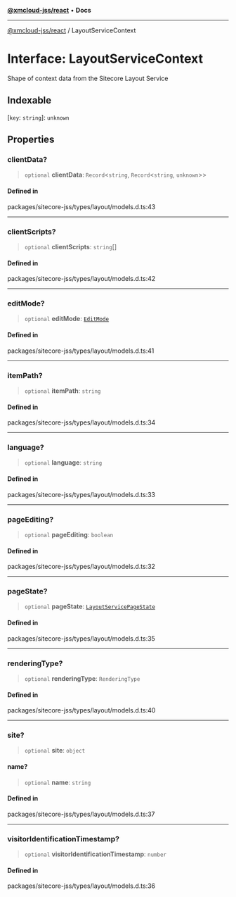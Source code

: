 [**@xmcloud-jss/react**](../README.md) • **Docs**

***

[@xmcloud-jss/react](../README.md) / LayoutServiceContext

# Interface: LayoutServiceContext

Shape of context data from the Sitecore Layout Service

## Indexable

 \[`key`: `string`\]: `unknown`

## Properties

### clientData?

> `optional` **clientData**: `Record`\<`string`, `Record`\<`string`, `unknown`\>\>

#### Defined in

packages/sitecore-jss/types/layout/models.d.ts:43

***

### clientScripts?

> `optional` **clientScripts**: `string`[]

#### Defined in

packages/sitecore-jss/types/layout/models.d.ts:42

***

### editMode?

> `optional` **editMode**: [`EditMode`](../enumerations/EditMode.md)

#### Defined in

packages/sitecore-jss/types/layout/models.d.ts:41

***

### itemPath?

> `optional` **itemPath**: `string`

#### Defined in

packages/sitecore-jss/types/layout/models.d.ts:34

***

### language?

> `optional` **language**: `string`

#### Defined in

packages/sitecore-jss/types/layout/models.d.ts:33

***

### pageEditing?

> `optional` **pageEditing**: `boolean`

#### Defined in

packages/sitecore-jss/types/layout/models.d.ts:32

***

### pageState?

> `optional` **pageState**: [`LayoutServicePageState`](../enumerations/LayoutServicePageState.md)

#### Defined in

packages/sitecore-jss/types/layout/models.d.ts:35

***

### renderingType?

> `optional` **renderingType**: `RenderingType`

#### Defined in

packages/sitecore-jss/types/layout/models.d.ts:40

***

### site?

> `optional` **site**: `object`

#### name?

> `optional` **name**: `string`

#### Defined in

packages/sitecore-jss/types/layout/models.d.ts:37

***

### visitorIdentificationTimestamp?

> `optional` **visitorIdentificationTimestamp**: `number`

#### Defined in

packages/sitecore-jss/types/layout/models.d.ts:36
